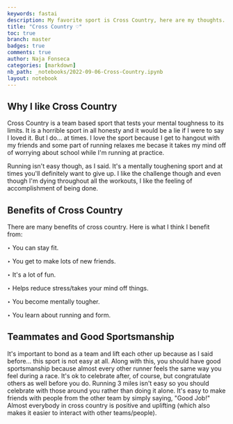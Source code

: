 ```yaml
---
keywords: fastai
description: My favorite sport is Cross Country, here are my thoughts.
title: "Cross Country ♡"
toc: true
branch: master
badges: true
comments: true
author: Naja Fonseca
categories: [markdown]
nb_path: _notebooks/2022-09-06-Cross-Country.ipynb
layout: notebook
---
```


<!--
#################################################
### THIS FILE WAS AUTOGENERATED! DO NOT EDIT! ###
#################################################
# file to edit: _notebooks/2022-09-06-Cross-Country.ipynb
-->

<div class="container" id="notebook-container">
        
<div class="cell border-box-sizing text_cell rendered"><div class="inner_cell">
<div class="text_cell_render border-box-sizing rendered_html">
<h2 id="Why-I-like-Cross-Country">Why I like Cross Country<a class="anchor-link" href="#Why-I-like-Cross-Country"> </a></h2><p>Cross Country is a team based sport that tests your mental toughness to its limits. It is a horrible sport in all honesty and it would be a lie if I were to say I loved it. But I do... at times. I love the sport because I get to hangout with my friends and some part of running relaxes me becase it takes my mind off of worrying about school while I'm running at practice.</p>
<p>Running isn't easy though, as I said. It's a mentally toughening sport and at times you'll definitely want to give up. I like the challenge though and even though I'm dying throughout all the workouts, I like the feeling of accomplishment of being done.</p>

</div>
</div>
</div>
<div class="cell border-box-sizing text_cell rendered"><div class="inner_cell">
<div class="text_cell_render border-box-sizing rendered_html">
<h2 id="Benefits-of-Cross-Country">Benefits of Cross Country<a class="anchor-link" href="#Benefits-of-Cross-Country"> </a></h2><p>There are many benefits of cross country. Here is what I think I benefit from:</p>
<p>‣ You can stay fit.</p>
<p>‣ You get to make lots of new friends.</p>
<p>‣ It's a lot of fun.</p>
<p>‣ Helps reduce stress/takes your mind off things.</p>
<p>‣ You become mentally tougher.</p>
<p>‣ You learn about running and form.</p>

</div>
</div>
</div>
<div class="cell border-box-sizing text_cell rendered"><div class="inner_cell">
<div class="text_cell_render border-box-sizing rendered_html">
<h2 id="Teammates-and-Good-Sportsmanship">Teammates and Good Sportsmanship<a class="anchor-link" href="#Teammates-and-Good-Sportsmanship"> </a></h2><p>It's important to bond as a team and lift each other up because as I said before... this sport is not easy at all. Along with this, you should have good sportsmanship because almost every other runner feels the same way you feel during a race. It's ok to celebrate after, of course, but congratulate others as well before you do. Running 3 miles isn't easy so you should celebrate with those around you rather than doing it alone. It's easy to make friends with people from the other team by simply saying, "Good Job!" Almost everybody in cross country is positive and uplifting (which also makes it easier to interact with other teams/people).</p>

</div>
</div>
</div>
</div>
 

